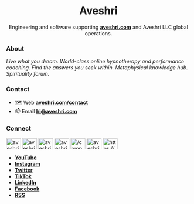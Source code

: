 
<h1 align="center">Aveshri</h1>

<p align="center">Engineering and software supporting <a href="https://aveshri.com"><strong>aveshri.com</strong></a> and Aveshri LLC global operations.</p>

<h3 align="left">About</h3>

*Live what you dream. World-class online hypnotherapy and performance coaching. Find the answers you seek within. Metaphysical knowledge hub. Spirituality forum.*

<h3 align="left">Contact</h3>

- 🗺️ Web [**aveshri.com/contact**](https://aveshri.com/contact)
- 📫 Email **hi@aveshri.com**

<h3 align="left">Connect</h3>
<p align="left">
<a href="https://www.youtube.com/c/aveshri" target="blank"><img align="center" src="https://raw.githubusercontent.com/rahuldkjain/github-profile-readme-generator/master/src/images/icons/Social/youtube.svg" alt="aveshri" height="30" width="40" /></a>
<a href="https://instagram.com/aveshri" target="blank"><img align="center" src="https://raw.githubusercontent.com/rahuldkjain/github-profile-readme-generator/master/src/images/icons/Social/instagram.svg" alt="aveshri" height="30" width="40" /></a>
<a href="https://twitter.com/aveshricom" target="blank"><img align="center" src="https://raw.githubusercontent.com/rahuldkjain/github-profile-readme-generator/master/src/images/icons/Social/twitter.svg" alt="aveshricom" height="30" width="40" /></a>
<a href="https://tiktok.com/aveshri.com" target="blank"><img align="center" src="https://raw.githubusercontent.com/hail2u/drawic/main/hyperlink.svg" alt="aveshri" height="30" width="40" /></a>
<a href="https://linkedin.com/company/aveshri" target="blank"><img align="center" src="https://raw.githubusercontent.com/rahuldkjain/github-profile-readme-generator/master/src/images/icons/Social/linked-in-alt.svg" alt="/company/aveshri" height="30" width="40" /></a>
<a href="https://fb.com/aveshri" target="blank"><img align="center" src="https://raw.githubusercontent.com/rahuldkjain/github-profile-readme-generator/master/src/images/icons/Social/facebook.svg" alt="aveshri" height="30" width="40" /></a>
<a href="https://aveshri.com/rss/all.xml" target="blank"><img align="center" src="https://raw.githubusercontent.com/rahuldkjain/github-profile-readme-generator/master/src/images/icons/Social/rss.svg" alt="https://aveshri.com/rss/all.xml" height="30" width="40" /></a>
</p>

- [**YouTube**](https://www.youtube.com/c/aveshri)
- [**Instagram**](https://instagram.com/aveshri)
- [**Twitter**](https://twitter.com/aveshricom)
- [**TikTok**](https://tiktok.com/aveshri.com)
- [**LinkedIn**](https://linkedin.com/company/aveshri)
- [**Facebook**](https://fb.com/aveshri)
- [**RSS**](https://aveshri.com/rss/all.xml)

